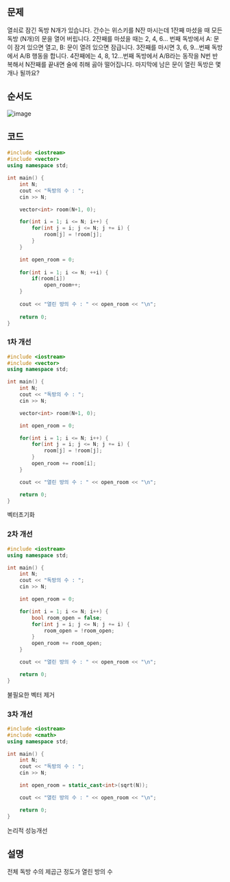 ## 문제
열쇠로 잠긴 독방 N개가 있습니다. 
간수는 위스키를 N잔 마시는데 1잔째 마셨을 때 모든 독방 (N개)의 문을 열어 버립니다.
2잔째를 마셨을 때는 2, 4, 6… 번째 독방에서 A: 문이 잠겨 있으면 열고, B: 문이 열려 있으면 잠급니다.
3잔째를 마시면 3, 6, 9…번째 독방에서 A/B 행동을 합니다. 
4잔째에는 4, 8, 12…번째 독방에서 A/B라는 동작을 N번 반복해서 N잔째를 끝내면 술에 취해 곯아 떨어집니다.
마지막에 남은 문이 열린 독방은 몇 개나 될까요?

## 순서도
![image](https://github.com/gryrryfh/Algorithm/assets/50912987/30bd33e6-c82f-42f5-bed9-68193e749178)

## 코드
```C++
#include <iostream>
#include <vector>
using namespace std;

int main() {
    int N;
    cout << "독방의 수 : ";
    cin >> N;

    vector<int> room(N+1, 0);

    for(int i = 1; i <= N; i++) {
        for(int j = i; j <= N; j += i) {
            room[j] = !room[j];
        }
    }

    int open_room = 0;
    
	for(int i = 1; i <= N; ++i) {
		if(room[i]) 
			open_room++;
	}
	
	cout << "열린 방의 수 : " << open_room << "\n";
	
	return 0;
}

```
### 1차 개선
```C++
#include <iostream>
#include <vector>
using namespace std;

int main() {
    int N;
    cout << "독방의 수 : ";
    cin >> N;

    vector<int> room(N+1, 0);

    int open_room = 0;

    for(int i = 1; i <= N; i++) {
        for(int j = i; j <= N; j += i) {
            room[j] = !room[j];
        }
        open_room += room[i];
    }

    cout << "열린 방의 수 : " << open_room << "\n";

    return 0;
}

```
벡터초기화 
### 2차 개선
```C++
#include <iostream>
using namespace std;

int main() {
    int N;
    cout << "독방의 수 : ";
    cin >> N;

    int open_room = 0;

    for(int i = 1; i <= N; i++) {
        bool room_open = false;
        for(int j = i; j <= N; j += i) {
            room_open = !room_open;
        }
        open_room += room_open;
    }

    cout << "열린 방의 수 : " << open_room << "\n";

    return 0;
}


```
불필요한 벡터 제거
### 3차 개선
```C++
#include <iostream>
#include <cmath>
using namespace std;

int main() {
    int N;
    cout << "독방의 수 : ";
    cin >> N;

    int open_room = static_cast<int>(sqrt(N));

    cout << "열린 방의 수 : " << open_room << "\n";

    return 0;
}


```
논리적 성능개선

## 설명
전체 독방 수의 제곱근 정도가 열린 방의 수
